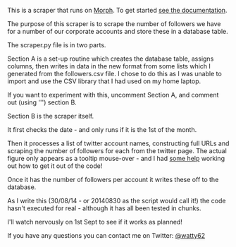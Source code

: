 This is a scraper that runs on [Morph](https://morph.io). To get started [see the documentation](https://morph.io/documentation).

The purpose of this scraper is to scrape the number of followers we have for a number of our corporate accounts and store these in a database table. 

The scraper.py file is in two parts.

Section A is a set-up routine which creates the database table, assigns columns, then writes in data in the new format from some lists which I generated from the followers.csv file. I chose to do this as I was unable to import and use the CSV library that I had used on my home laptop.

If you want to experiment with this, uncomment Section A, and comment out (using ''') section B.

Section B is the scraper itself.

It first checks the date - and only runs if it is the 1st of the month. 

Then it processes a list of twitter account names, constructing full URLs and scraping the number of followers for each from the twitter page. The actual figure only appears as a tooltip mouse-over - and I had [some help](http://stackoverflow.com/questions/25447571/grabbing-a-specific-value-from-a-webpage-using-lxml?noredirect=1#comment39705950_25447571)  working out how to get it out of the code! 

Once it has the number of followers per account it writes these off to the database.

As I write this (30/08/14 - or 20140830 as the script would call it!) the code hasn't executed for real - although it has all been tested in chunks.

I'll watch nervously on 1st Sept to see if it works as planned!

If you have any questions you can contact me on Twitter: [@watty62](http://twitter.com/watty62)

